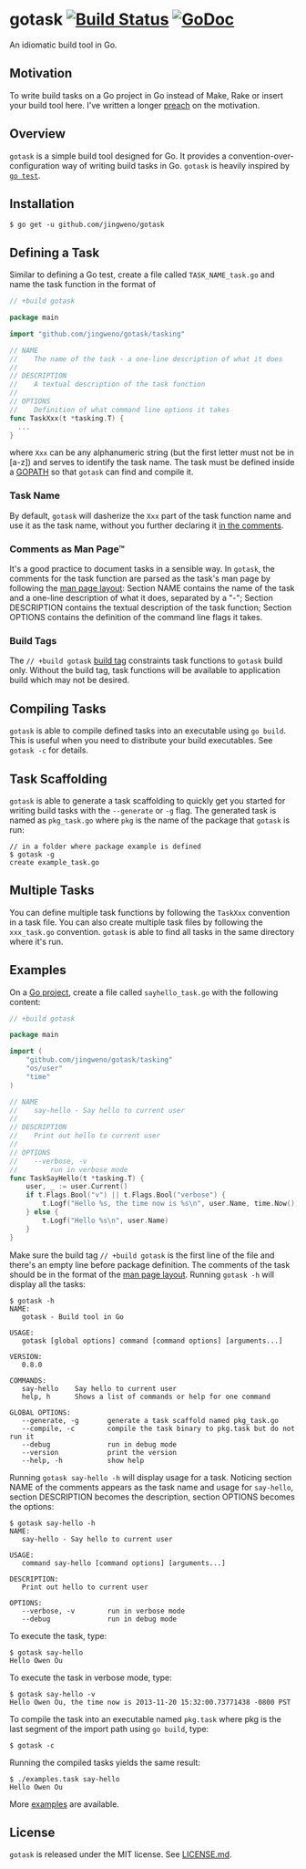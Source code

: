 # gotask [![Build Status](https://travis-ci.org/jingweno/gotask.png?branch=master)](https://travis-ci.org/jingweno/gotask) [![GoDoc](https://godoc.org/github.com/jingweno/gotask/tasking?status.png)](http://godoc.org/github.com/jingweno/gotask/tasking)

An idiomatic build tool in Go.

## Motivation

To write build tasks on a Go project in Go instead of Make, Rake or insert your build tool here.
I've written a longer [preach](http://owenou.com/2013/11/27/writing-build-tasks-in-go-with-gotask.html) on the motivation.

## Overview

`gotask` is a simple build tool designed for Go.
It provides a convention-over-configuration way of writing build tasks in Go.
`gotask` is heavily inspired by [`go test`](http://golang.org/pkg/testing).

## Installation

```plain
$ go get -u github.com/jingweno/gotask
```

## Defining a Task

Similar to defining a Go test, create a file called `TASK_NAME_task.go` and name the task function in the
format of

```go
// +build gotask

package main

import "github.com/jingweno/gotask/tasking"

// NAME
//    The name of the task - a one-line description of what it does
//
// DESCRIPTION
//    A textual description of the task function
//
// OPTIONS
//    Definition of what command line options it takes
func TaskXxx(t *tasking.T) {
  ...
}
```

where `Xxx` can be any alphanumeric string (but the first letter must not be in [a-z]) and serves to identify the task name.
The task must be defined inside a [GOPATH](http://golang.org/doc/code.html#GOPATH) so that `gotask` can find and compile it.

### Task Name

By default, `gotask` will dasherize the `Xxx` part of the task function name and use it as the task name,
without you further declaring it [in the comments](https://github.com/jingweno/gotask#comments-as-man-page).

### Comments as Man Page™

It's a good practice to document tasks in a sensible way.
In `gotask`, the comments for the task function are parsed as the task's man page by following the [man page layout](http://en.wikipedia.org/wiki/Man_page#Layout):
Section NAME contains the name of the task and a one-line description of what it does, separated by a "-";
Section DESCRIPTION contains the textual description of the task function;
Section OPTIONS contains the definition of the command line flags it takes.

### Build Tags

The `// +build gotask` [build tag](http://golang.org/pkg/go/build/#Context) constraints task functions to `gotask` build only.
Without the build tag, task functions will be available to application build which may not be desired.

## Compiling Tasks

`gotask` is able to compile defined tasks into an executable using `go build`.
This is useful when you need to distribute your build executables.
See `gotask -c` for details.

## Task Scaffolding

`gotask` is able to generate a task scaffolding to quickly get you started for writing build tasks with the `--generate` or `-g` flag.
The generated task is named as `pkg_task.go` where `pkg` is the name of the package that `gotask` is run:

```plain
// in a folder where package example is defined
$ gotask -g
create example_task.go
```

## Multiple Tasks

You can define multiple task functions by following the `TaskXxx` convention in a task file.
You can also create multiple task files by following the `xxx_task.go` convention.
`gotask` is able to find all tasks in the same directory where it's run.

## Examples

On a [Go project](http://golang.org/doc/code.html#Organization), create a file called `sayhello_task.go` with the following content:

```go
// +build gotask

package main

import (
	"github.com/jingweno/gotask/tasking"
	"os/user"
	"time"
)

// NAME
//    say-hello - Say hello to current user
//
// DESCRIPTION
//    Print out hello to current user
//
// OPTIONS
//    --verbose, -v
//        run in verbose mode
func TaskSayHello(t *tasking.T) {
	user, _ := user.Current()
	if t.Flags.Bool("v") || t.Flags.Bool("verbose") {
		t.Logf("Hello %s, the time now is %s\n", user.Name, time.Now())
	} else {
		t.Logf("Hello %s\n", user.Name)
	}
}
```

Make sure the build tag `// +build gotask` is the first line of the file and there's an empty line before package definition.
The comments of the task should be in the format of the [man page layout](http://en.wikipedia.org/wiki/Man_page#Layout).
Running `gotask -h` will display all the tasks:

```plain
$ gotask -h
NAME:
   gotask - Build tool in Go

USAGE:
   gotask [global options] command [command options] [arguments...]

VERSION:
   0.8.0

COMMANDS:
   say-hello    Say hello to current user
   help, h      Shows a list of commands or help for one command

GLOBAL OPTIONS:
   --generate, -g       generate a task scaffold named pkg_task.go
   --compile, -c        compile the task binary to pkg.task but do not run it
   --debug              run in debug mode
   --version            print the version
   --help, -h           show help
```

Running `gotask say-hello -h` will display usage for a task.
Noticing section NAME of the comments appears as the task name and usage for
`say-hello`, section DESCRIPTION becomes the description, section OPTIONS becomes the options:

```plain
$ gotask say-hello -h
NAME:
   say-hello - Say hello to current user

USAGE:
   command say-hello [command options] [arguments...]

DESCRIPTION:
   Print out hello to current user

OPTIONS:
   --verbose, -v        run in verbose mode
   --debug              run in debug mode
```

To execute the task, type:

```plain
$ gotask say-hello
Hello Owen Ou
```

To execute the task in verbose mode, type:

```plain
$ gotask say-hello -v
Hello Owen Ou, the time now is 2013-11-20 15:32:00.73771438 -0800 PST
```

To compile the task into an executable named `pkg.task` where pkg is the
last segment of the import path using `go build`, type:

```plain
$ gotask -c
```

Running the compiled tasks yields the same result:

```plain
$ ./examples.task say-hello
Hello Owen Ou
```

More [examples](https://github.com/jingweno/gotask/tree/master/examples) are available.

## License

`gotask` is released under the MIT license. See [LICENSE.md](https://github.com/jingweno/gotask/blob/master/LICENSE.md).
